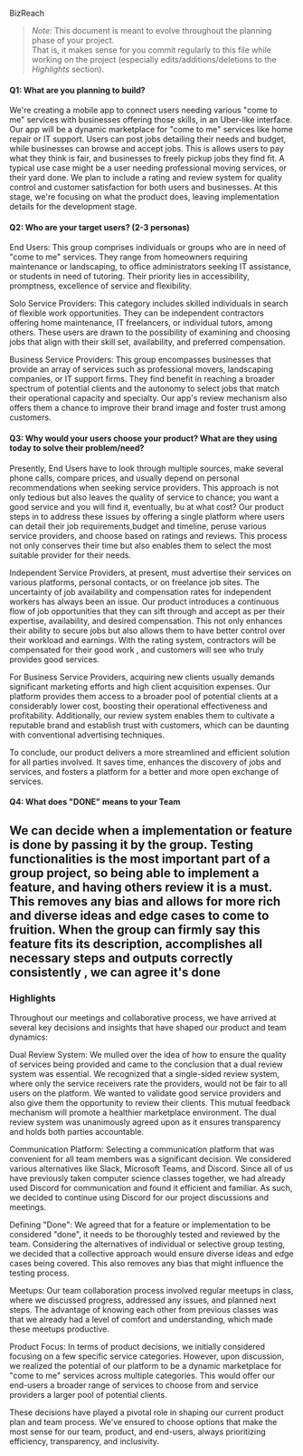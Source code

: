 BizReach

 > _Note:_ This document is meant to evolve throughout the planning phase of your project.    
 > That is, it makes sense for you commit regularly to this file while working on the project (especially edits/additions/deletions to the _Highlights_ section).

#### Q1: What are you planning to build?

We're creating a mobile app to connect users needing various "come to me" services with businesses offering those skills, in an Uber-like interface. Our app will be a dynamic marketplace for "come to me" services like home repair or IT support. Users can post jobs detailing their needs and budget, while businesses can browse and accept jobs. This is allows users to pay what they think is fair, and businesses to freely pickup jobs they find fit. A typical use case might be a user needing professional moving services, or their yard done. We plan to include a rating and review system for quality control and customer satisfaction for both users and businesses. At this stage, we're focusing on what the product does, leaving implementation details for the development stage.


#### Q2: Who are your target users? (2-3 personas)

End Users: This group comprises individuals or groups who are in need of "come to me" services. They range from homeowners requiring maintenance or landscaping, to office administrators seeking IT assistance, or students in need of tutoring. Their priority lies in accessibility, promptness, excellence of service and flexibility.

Solo Service Providers: This category includes skilled individuals in search of flexible work opportunities. They can be independent contractors offering home maintenance, IT freelancers, or individual tutors, among others. These users are drawn to the possibility of examining and choosing jobs that align with their skill set, availability, and preferred compensation.

Business Service Providers: This group encompasses businesses that provide an array of services such as professional movers, landscaping companies, or IT support firms. They find benefit in reaching a broader spectrum of potential clients and the autonomy to select jobs that match their operational capacity and specialty. Our app's review mechanism also offers them a chance to improve their brand image and foster trust among customers.

#### Q3: Why would your users choose your product? What are they using today to solve their problem/need?

Presently, End Users have to look through multiple sources, make several phone calls, compare prices, and usually depend on personal recommendations when seeking service providers. This approach is not only tedious but also leaves the quality of service to chance; you want a good service and you will find it, eventually, bu at what cost? Our product steps in to address these issues by offering a single platform where users can detail their job requirements,budget and timeline, peruse various service providers, and choose based on ratings and reviews. This process not only conserves their time but also enables them to select the most suitable provider for their needs.

Independent Service Providers, at present, must advertise their services on various platforms, personal contacts, or on freelance job sites. The uncertainty of job availability and compensation rates for independent workers has always been an issue. Our product introduces a continuous flow of job opportunities that they can sift through and accept as per their expertise, availability, and desired compensation. This not only enhances their ability to secure jobs but also allows them to have better control over their workload and earnings. With the rating system, contractors will be compensated for their good work , and customers will see who truly provides good services.

For Business Service Providers, acquiring new clients usually demands significant marketing efforts and high client acquisition expenses. Our platform provides them access to a broader pool of potential clients at a considerably lower cost, boosting their operational effectiveness and profitability. Additionally, our review system enables them to cultivate a reputable brand and establish trust with customers, which can be daunting with conventional advertising techniques.

To conclude, our product delivers a more streamlined and efficient solution for all parties involved. It saves time, enhances the discovery of jobs and services, and fosters a platform for a better and more open exchange of services.


#### Q4: What does "DONE" means to your Team 

We can decide when a implementation or feature is done by passing it by the group. Testing functionalities is the most important part of a group project, so being able to implement a feature, and having others review it is a must. This removes any bias and allows for more rich and diverse ideas and edge cases to come to fruition. When the group can firmly say this feature fits its description, accomplishes all necessary steps and outputs correctly consistently
, we can agree it's done
----



### Highlights
 
Throughout our meetings and collaborative process, we have arrived at several key decisions and insights that have shaped our product and team dynamics:

Dual Review System: We mulled over the idea of how to ensure the quality of services being provided and came to the conclusion that a dual review system was essential. We recognized that a single-sided review system, where only the service receivers rate the providers, would not be fair to all users on the platform. We wanted to validate good service providers and also give them the opportunity to review their clients. This mutual feedback mechanism will promote a healthier marketplace environment. The dual review system was unanimously agreed upon as it ensures transparency and holds both parties accountable.

Communication Platform: Selecting a communication platform that was convenient for all team members was a significant decision. We considered various alternatives like Slack, Microsoft Teams, and Discord. Since all of us have previously taken computer science classes together, we had already used Discord for communication and found it efficient and familiar. As such, we decided to continue using Discord for our project discussions and meetings.

Defining "Done": We agreed that for a feature or implementation to be considered "done", it needs to be thoroughly tested and reviewed by the team. Considering the alternatives of individual or selective group testing, we decided that a collective approach would ensure diverse ideas and edge cases being covered. This also removes any bias that might influence the testing process.

Meetups: Our team collaboration process involved regular meetups in class, where we discussed progress, addressed any issues, and planned next steps. The advantage of knowing each other from previous classes was that we already had a level of comfort and understanding, which made these meetups productive.

Product Focus: In terms of product decisions, we initially considered focusing on a few specific service categories. However, upon discussion, we realized the potential of our platform to be a dynamic marketplace for "come to me" services across multiple categories. This would offer our end-users a broader range of services to choose from and service providers a larger pool of potential clients.

These decisions have played a pivotal role in shaping our current product plan and team process. We've ensured to choose options that make the most sense for our team, product, and end-users, always prioritizing efficiency, transparency, and inclusivity.
  



